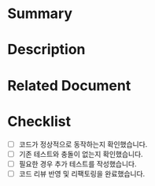 # Summary

<!--
이번 Pull Request의 간략한 개요를 작성합니다.
예: 기능 추가, 버그 수정, 리팩토링 등
-->

# Description

<!--
변경 사항에 대한 자세한 설명을 작성합니다.
- 어떤 문제가 있었고 어떻게 해결했는지
- 변경된 파일 및 주요 로직 설명
- 테스트 방법 및 결과 (필요한 경우)
-->

# Related Document

<!--
연관된 이슈 번호나 링크, 관련된 문서 링크를 기입합니다.
예: Fixes #123
-->

# Checklist

- [ ] 코드가 정상적으로 동작하는지 확인했습니다.
- [ ] 기존 테스트와 충돌이 없는지 확인했습니다.
- [ ] 필요한 경우 추가 테스트를 작성했습니다.
- [ ] 코드 리뷰 반영 및 리팩토링을 완료했습니다.
